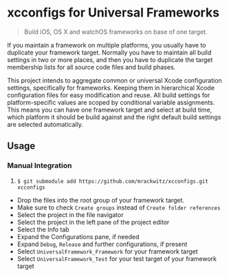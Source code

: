 # xcconfigs for Universal Frameworks

> Build iOS, OS X and watchOS frameworks on base of one target.

If you maintain a framework on multiple platforms, you usually have to duplicate your framework target. Normally you have to maintain all build settings in two or more places, and then you have to duplicate the target membership lists for all source code files and build phases.

This project intends to aggregate common or universal Xcode configuration settings, specifically for frameworks. Keeping them in hierarchical Xcode configuration files for easy modification and reuse. All build settings for platform-specific values are scoped by conditional variable assignments. This means you can have one framework target and select at build time, which platform it should be build against and the right default build settings are selected automatically.

## Usage

### Manual Integration

1. `$ git submodule add https://github.com/mrackwitz/xcconfigs.git xcconfigs`
* Drop the files into the root group of your framework target.
* Make sure to check `Create groups` instead of `Create folder references`
* Select the project in the file navigator
* Select the project in the left pane of the project editor
* Select the Info tab
* Expand the Configurations pane, if needed
* Expand `Debug`, `Release` and further configurations, if present
* Select `UniversalFramework_Framework` for your framework target
* Select `UniversalFramework_Test` for your test target of your framework target
